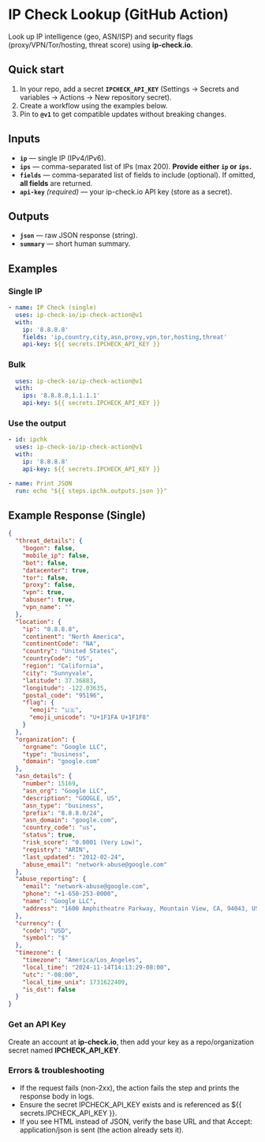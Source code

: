 # IP Check Lookup (GitHub Action)

Look up IP intelligence (geo, ASN/ISP) and security flags (proxy/VPN/Tor/hosting, threat score) using **ip-check.io**.

## Quick start

1. In your repo, add a secret **`IPCHECK_API_KEY`** (Settings → Secrets and variables → Actions → New repository secret).
2. Create a workflow using the examples below.
3. Pin to **`@v1`** to get compatible updates without breaking changes.

## Inputs

* **`ip`** — single IP (IPv4/IPv6).
* **`ips`** — comma-separated list of IPs (max 200).
  **Provide either `ip` or `ips`.**
* **`fields`** — comma-separated list of fields to include (optional). If omitted, **all fields** are returned.
* **`api-key`** *(required)* — your ip-check.io API key (store as a secret).

## Outputs

* **`json`** — raw JSON response (string).
* **`summary`** — short human summary.

## Examples

### Single IP
```yaml
- name: IP Check (single)
  uses: ip-check-io/ip-check-action@v1
  with:
    ip: '8.8.8.8'
    fields: 'ip,country,city,asn,proxy,vpn,tor,hosting,threat'
    api-key: ${{ secrets.IPCHECK_API_KEY }}
```

### Bulk
```yaml
  uses: ip-check-io/ip-check-action@v1
  with:
    ips: '8.8.8.8,1.1.1.1'
    api-key: ${{ secrets.IPCHECK_API_KEY }}
```

### Use the output
```yaml
- id: ipchk
  uses: ip-check-io/ip-check-action@v1
  with:
    ip: '8.8.8.8'
    api-key: ${{ secrets.IPCHECK_API_KEY }}

- name: Print JSON
  run: echo "${{ steps.ipchk.outputs.json }}"
```

## Example Response (Single)
```json
{
  "threat_details": {
    "bogon": false,
    "mobile_ip": false,
    "bot": false,
    "datacenter": true,
    "tor": false,
    "proxy": false,
    "vpn": true,
    "abuser": true,
    "vpn_name": ""
  },
  "location": {
    "ip": "8.8.8.8",
    "continent": "North America",
    "continentCode": "NA",
    "country": "United States",
    "countryCode": "US",
    "region": "California",
    "city": "Sunnyvale",
    "latitude": 37.36883,
    "longitude": -122.03635,
    "postal_code": "95196",
    "flag": {
      "emoji": "🇺🇸",
      "emoji_unicode": "U+1F1FA U+1F1F8"
    }
  },
  "organization": {
    "orgname": "Google LLC",
    "type": "business",
    "domain": "google.com"
  },
  "asn_details": {
    "number": 15169,
    "asn_org": "Google LLC",
    "description": "GOOGLE, US",
    "asn_type": "business",
    "prefix": "8.8.8.0/24",
    "asn_domain": "google.com",
    "country_code": "us",
    "status": true,
    "risk_score": "0.0001 (Very Low)",
    "registry": "ARIN",
    "last_updated": "2012-02-24",
    "abuse_email": "network-abuse@google.com"
  },
  "abuse_reporting": {
    "email": "network-abuse@google.com",
    "phone": "+1-650-253-0000",
    "name": "Google LLC",
    "address": "1600 Amphitheatre Parkway, Mountain View, CA, 94043, US"
  },
  "currency": {
    "code": "USD",
    "symbol": "$"
  },
  "timezone": {
    "timezone": "America/Los_Angeles",
    "local_time": "2024-11-14T14:13:29-08:00",
    "utc": "-08:00",
    "local_time_unix": 1731622409,
    "is_dst": false
  }
}
```

### Get an API Key

Create an account at **ip-check.io**, then add your key as a repo/organization secret named **IPCHECK_API_KEY**.

### Errors & troubleshooting

* If the request fails (non-2xx), the action fails the step and prints the response body in logs.
* Ensure the secret IPCHECK_API_KEY exists and is referenced as ${{ secrets.IPCHECK_API_KEY }}.
* If you see HTML instead of JSON, verify the base URL and that Accept: application/json is sent (the action already sets it).
